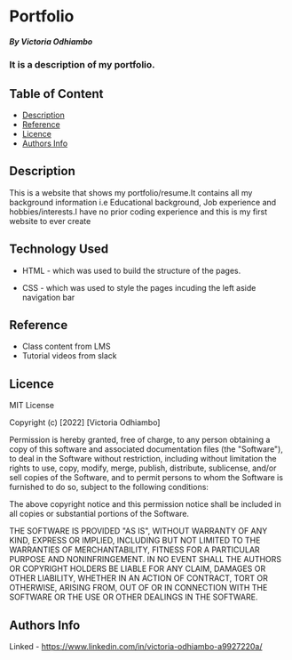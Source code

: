 # Portfolio
 
 ##### By Victoria Odhiambo
 ### It is a description of my portfolio.
 
 ## Table of Content
 
 + [Description](#description)
 + [Reference](#reference)
 + [Licence](#licence)
 + [Authors Info](#author-Info)
 
 ## Description
 <p>This is  a website that shows my portfolio/resume.It contains all my background information i.e Educational background, Job experience and hobbies/interests.I have no prior coding experience and this is my first website to ever create</p>
 

 ## Technology Used
 * HTML - which was used to build the structure of the pages.
 
 * CSS - which was used to style the pages incuding the left aside navigation bar
 
 ## Reference
 * Class content from LMS 
 * Tutorial videos from slack

 
 ## Licence
 
 MIT License
 
 Copyright (c) [2022] [Victoria Odhiambo]
 
 Permission is hereby granted, free of charge, to any person obtaining a copy
 of this software and associated documentation files (the "Software"), to deal
 in the Software without restriction, including without limitation the rights
 to use, copy, modify, merge, publish, distribute, sublicense, and/or sell
 copies of the Software, and to permit persons to whom the Software is
 furnished to do so, subject to the following conditions:
 
 The above copyright notice and this permission notice shall be included in all
 copies or substantial portions of the Software.
 
 THE SOFTWARE IS PROVIDED "AS IS", WITHOUT WARRANTY OF ANY KIND, EXPRESS OR
 IMPLIED, INCLUDING BUT NOT LIMITED TO THE WARRANTIES OF MERCHANTABILITY,
 FITNESS FOR A PARTICULAR PURPOSE AND NONINFRINGEMENT. IN NO EVENT SHALL THE
 AUTHORS OR COPYRIGHT HOLDERS BE LIABLE FOR ANY CLAIM, DAMAGES OR OTHER
 LIABILITY, WHETHER IN AN ACTION OF CONTRACT, TORT OR OTHERWISE, ARISING FROM,
 OUT OF OR IN CONNECTION WITH THE SOFTWARE OR THE USE OR OTHER DEALINGS IN THE
 SOFTWARE.
 

 
 ## Authors Info

 
 Linked - https://www.linkedin.com/in/victoria-odhiambo-a9927220a/
 
